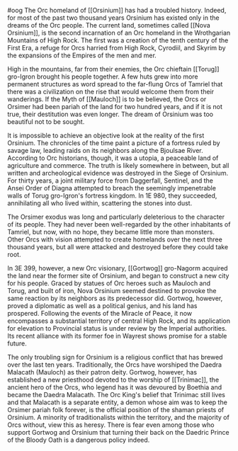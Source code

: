 #oog 
The Orc homeland of [[Orsinium]] has had a troubled history. Indeed, for most of the past two thousand years Orsinium has existed only in the dreams of the Orc people. The current land, sometimes called [[Nova Orsinium]], is the second incarnation of an Orc homeland in the Wrothgarian Mountains of High Rock. The first was a creation of the tenth century of the First Era, a refuge for Orcs harried from High Rock, Cyrodiil, and Skyrim by the expansions of the Empires of the men and mer.

High in the mountains, far from their enemies, the Orc chieftain [[Torug]] gro-Igron brought his people together. A few huts grew into more permanent structures as word spread to the far-flung Orcs of Tamriel that there was a civilization on the rise that would welcome them from their wanderings. If the Myth of [[Mauloch]] is to be believed, the Orcs or Orsimer had been pariah of the land for two hundred years, and if it is not true, their destitution was even longer. The dream of Orsinium was too beautiful not to be sought.

It is impossible to achieve an objective look at the reality of the first Orsinium. The chronicles of the time paint a picture of a fortress ruled by savage law, leading raids on its neighbors along the Bjoulsae River. According to Orc historians, though, it was a utopia, a peaceable land of agriculture and commerce. The truth is likely somewhere in between, but all written and archeological evidence was destroyed in the Siege of Orsinium. For thirty years, a joint military force from Daggerfall, Sentinel, and the Ansei Order of Diagna attempted to breach the seemingly impenetrable walls of Torug gro-Igron's fortress kingdom. In 1E 980, they succeeded, annihilating all who lived within, scattering the stones into dust.

The Orsimer exodus was long and particularly deleterious to the character of its people. They had never been well-regarded by the other inhabitants of Tamriel, but now, with no hope, they became little more than monsters. Other Orcs with vision attempted to create homelands over the next three thousand years, but all were attacked and destroyed before they could take root.

In 3E 399, however, a new Orc visionary, [[Gortwog]] gro-Nagorm acquired the land near the former site of Orsinium, and began to construct a new city for his people. Graced by statues of Orc heroes such as Mauloch and Torug, and built of iron, Nova Orsinium seemed destined to provoke the same reaction by its neighbors as its predecessor did. Gortwog, however, proved a diplomatic as well as a political genius, and his land has prospered. Following the events of the Miracle of Peace, it now encompasses a substantial territory of central High Rock, and its application for elevation to Provincial status is under review by the Imperial authorities. Its recent alliance with its former foe in Wayrest shows promise for a stable future.

The only troubling sign for Orsinium is a religious conflict that has brewed over the last ten years. Traditionally, the Orcs have worshiped the Daedra Malacath (Mauloch) as their patron deity. Gortwog, however, has established a new priesthood devoted to the worship of [[Trinimac]], the ancient hero of the Orcs, who legend has it was devoured by Boethia and became the Daedra Malacath. The Orc King's belief that Trinimac still lives and that Malacath is a separate entity, a demon whose aim was to keep the Orsimer pariah folk forever, is the official position of the shaman priests of Orsinium. A minority of traditionalists within the territory, and the majority of Orcs without, view this as heresy. There is fear even among those who support Gortwog and Orsinium that turning their back on the Daedric Prince of the Bloody Oath is a dangerous policy indeed.